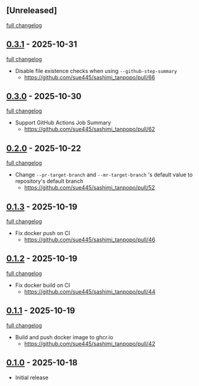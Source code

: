 ## [Unreleased]
[full changelog](http://github.com/sue445/sashimi_tanpopo/compare/v0.3.1...main)

## [0.3.1](https://github.com/sue445/sashimi_tanpopo/releases/tag/v0.3.1) - 2025-10-31
[full changelog](http://github.com/sue445/sashimi_tanpopo/compare/v0.3.0...v0.3.1)

* Disable file existence checks when using `--github-step-summary`
  * https://github.com/sue445/sashimi_tanpopo/pull/66

## [0.3.0](https://github.com/sue445/sashimi_tanpopo/releases/tag/v0.3.0) - 2025-10-30
[full changelog](http://github.com/sue445/sashimi_tanpopo/compare/v0.2.0...v0.3.0)

* Support GitHub Actions Job Summary
  * https://github.com/sue445/sashimi_tanpopo/pull/62

## [0.2.0](https://github.com/sue445/sashimi_tanpopo/releases/tag/v0.2.0) - 2025-10-22
[full changelog](http://github.com/sue445/sashimi_tanpopo/compare/v0.1.3...v0.2.0)

* Change `--pr-target-branch` and `--mr-target-branch` 's default value to repository's default branch
    * https://github.com/sue445/sashimi_tanpopo/pull/52

## [0.1.3](https://github.com/sue445/sashimi_tanpopo/releases/tag/v0.1.3) - 2025-10-19
[full changelog](http://github.com/sue445/sashimi_tanpopo/compare/v0.1.2...v0.1.3)

* Fix docker push on CI
  * https://github.com/sue445/sashimi_tanpopo/pull/46

## [0.1.2](https://github.com/sue445/sashimi_tanpopo/releases/tag/v0.1.2) - 2025-10-19
[full changelog](http://github.com/sue445/sashimi_tanpopo/compare/v0.1.1...v0.1.2)

* Fix docker build on CI
  * https://github.com/sue445/sashimi_tanpopo/pull/44

## [0.1.1](https://github.com/sue445/sashimi_tanpopo/releases/tag/v0.1.1) - 2025-10-19
[full changelog](http://github.com/sue445/sashimi_tanpopo/compare/v0.1.0...v0.1.1)

* Build and push docker image to ghcr.io
  * https://github.com/sue445/sashimi_tanpopo/pull/42

## [0.1.0](https://github.com/sue445/sashimi_tanpopo/releases/tag/v0.1.0) - 2025-10-18

* Initial release
